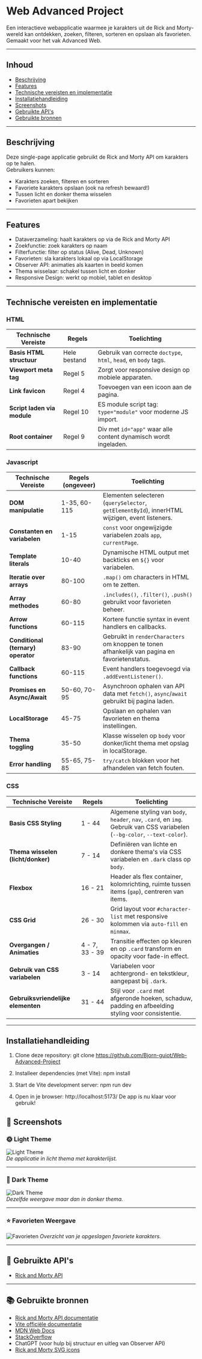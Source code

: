 # Web Advanced Project

Een interactieve webapplicatie waarmee je karakters uit de Rick and Morty-wereld kan ontdekken, zoeken, filteren, sorteren en opslaan als favorieten.  
Gemaakt voor het vak Advanced Web.

---

## Inhoud

- [Beschrijving](#beschrijving)  
- [Features](#features)  
- [Technische vereisten en implementatie](#technische-vereisten-en-implementatie)  
- [Installatiehandleiding](#installatiehandleiding)  
- [Screenshots](#screenshots)  
- [Gebruikte API's](#gebruikte-apis)  
- [Gebruikte bronnen](#gebruikte-bronnen)  

---

## Beschrijving

Deze single-page applicatie gebruikt de Rick and Morty API om karakters op te halen.  
Gebruikers kunnen:  
- Karakters zoeken, filteren en sorteren  
- Favoriete karakters opslaan (ook na refresh bewaard!)  
- Tussen licht en donker thema wisselen  
- Favorieten apart bekijken  

---

## Features

- Dataverzameling: haalt karakters op via de Rick and Morty API  
- Zoekfunctie: zoek karakters op naam  
- Filterfunctie: filter op status (Alive, Dead, Unknown)  
- Favorieten: sla karakters lokaal op via LocalStorage  
- Observer API: animaties als kaarten in beeld komen  
- Thema wisselaar: schakel tussen licht en donker  
- Responsive Design: werkt op mobiel, tablet en desktop  

---

## Technische vereisten en implementatie

### HTML

| Technische Vereiste         | Regels                 | Toelichting                                                       |
|----------------------------|------------------------|------------------------------------------------------------------|
| **Basis HTML structuur**    | Hele bestand            | Gebruik van correcte `doctype`, `html`, `head`, en `body` tags.  |
| **Viewport meta tag**       | Regel 5                | Zorgt voor responsive design op mobiele apparaten.               |
| **Link favicon**            | Regel 4                | Toevoegen van een icoon aan de pagina.                           |
| **Script laden via module** | Regel 10               | ES module script tag: `type="module"` voor moderne JS import.    |
| **Root container**          | Regel 9                | Div met `id="app"` waar alle content dynamisch wordt ingeladen. |

### Javascript

| Technische Vereiste             | Regels (ongeveer)        | Toelichting                                                                                       |
|--------------------------------|--------------------------|--------------------------------------------------------------------------------------------------|
| **DOM manipulatie**             | 1-35, 60-115             | Elementen selecteren (`querySelector`, `getElementById`), innerHTML wijzigen, event listeners.   |
| **Constanten en variabelen**    | 1-15                     | `const` voor ongewijzigde variabelen zoals `app`, `currentPage`.                                 |
| **Template literals**           | 10-40                    | Dynamische HTML output met backticks en `${}` voor variabelen.                                   |
| **Iteratie over arrays**        | 80-100                   | `.map()` om characters in HTML om te zetten.                                                    |
| **Array methodes**              | 60-80                    | `.includes()`, `.filter()`, `.push()` gebruikt voor favorieten beheer.                           |
| **Arrow functions**             | 60-115                   | Kortere functie syntax in event handlers en callbacks.                                          |
| **Conditional (ternary) operator** | 83-90                 | Gebruikt in `renderCharacters` om knoppen te tonen afhankelijk van pagina en favorietenstatus.   |
| **Callback functions**          | 60-115                   | Event handlers toegevoegd via `.addEventListener()`.                                            |
| **Promises en Async/Await**     | 50-60, 70-95             | Asynchroon ophalen van API data met `fetch()`, `async`/`await` gebruikt bij pagina laden.        |
| **LocalStorage**                | 45-75                    | Opslaan en ophalen van favorieten en thema instellingen.                                        |
| **Thema toggling**              | 35-50                    | Klasse wisselen op `body` voor donker/licht thema met opslag in localStorage.                    |
| **Error handling**              | 55-65, 75-85             | `try/catch` blokken voor het afhandelen van fetch fouten.                                       |

### CSS

| Technische Vereiste           | Regels        | Toelichting                                                                                     |
|------------------------------|---------------|------------------------------------------------------------------------------------------------|
| **Basis CSS Styling**         | 1 - 44        | Algemene styling van `body`, `header`, `nav`, `.card`, en `img`. Gebruik van CSS variabelen (`--bg-color`, `--text-color`). |
| **Thema wisselen (licht/donker)** | 7 - 14        | Definiëren van lichte en donkere thema's via CSS variabelen en `.dark` class op `body`.           |
| **Flexbox**                  | 16 - 21       | Header als flex container, kolomrichting, ruimte tussen items (`gap`), centreren van items.      |
| **CSS Grid**                 | 26 - 30       | Grid layout voor `#character-list` met responsive kolommen via `auto-fill` en `minmax`.         |
| **Overgangen / Animaties**    | 4 - 7, 33 - 39| Transitie effecten op kleuren en op `.card` transform en opacity voor fade-in effect.            |
| **Gebruik van CSS variabelen**| 3 - 14        | Variabelen voor achtergrond- en tekstkleur, aangepast bij `.dark`.                             |
| **Gebruiksvriendelijke elementen** | 31 - 44       | Stijl voor `.card` met afgeronde hoeken, schaduw, padding en afbeelding styling voor consistentie.|

---

## Installatiehandleiding
1.	Clone deze repository:
git clone https://github.com/Bjorn-guiot/Web-Advanced-Project

2.	Installeer dependencies (met Vite):
npm install

3.	Start de Vite development server:
npm run dev

4.	Open in je browser:
http://localhost:5173/
De app is nu klaar voor gebruik!

## 📸 Screenshots

### 🌞 Light Theme

![Light Theme](./vite-project/Screenshots/light%20theme.png)  
*De applicatie in licht thema met karakterlijst.*

---

### 🌙 Dark Theme

![Dark Theme](./vite-project/Screenshots/dark%20theme.png)  
*Dezelfde weergave maar dan in donker thema.*

---

### ⭐ Favorieten Weergave

![Favorieten](./vite-project/Screenshots/Favorites.png)
*Overzicht van je opgeslagen favoriete karakters.*

---

## 🔗 Gebruikte API's

- [Rick and Morty API](https://rickandmortyapi.com/)

---

## 📚 Gebruikte bronnen

- [Rick and Morty API documentatie](https://rickandmortyapi.com/documentation)
- [Vite officiële documentatie](https://vitejs.dev/)
- [MDN Web Docs](https://developer.mozilla.org/)
- [StackOverflow](https://stackoverflow.com/)
- ChatGPT (voor hulp bij structuur en uitleg van Observer API)
- [Rick and Morty SVG icons](https://mamasvg.com/product/rick-and-morty-svg-free/)